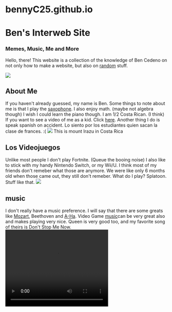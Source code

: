 # bennyC25.github.io
<!DOCTYPE html>
<html>
<style>
p {
   font-family: 'Arial", 'sans-serif';
   text-align: center  
}

p2 {
    font-family: 'Arial", 'sans-serif';
    text-align: center
}

p3 {
    font-family: 'Arial", 'sans-serif';
    text-align: center
}

p4 {
    font-family: 'Arial", 'sans-serif';
    text-align: center
}

p5  {
    font-family: 'Arial", 'sans-serif';
    text-align: center
}

h1 { 
   font-family: Palatino, 'Palatino Linotype',serif;
	 font-size: 32px;
   text-align: center;
}

body {
    background-color: lightblue:
}

</style>
  <head>
    <title>BEN'S Interweb Site</title>
    <meta charset="utf-8"/>
  </head>
  <body>
    <h1>Ben's Interweb Site</h1>
    <h3>Memes, Music, Me and More</h3>
    <p>Hello, there! This website is a collection of the knowledge of Ben Cedeno on not only how to make a website, but also on <a href="https://www.bing.com/images/search?view=detailV2&id=BD63D09C5C45BA3ED8D91F5ABE543014B55C98E1&thid=OIP.ADiR8wE12gZafPQsGYUOXAHaEJ&mediaurl=https%3A%2F%2Fmedia.giphy.com%2Fmedia%2FX1tTJzw2LMyIw%2Fgiphy.gif&exph=280&expw=500&q=random+gif&selectedindex=1&ajaxhist=0&vt=0&eim=1,2,6">random</a> stuff.</p>
    <img src="https://www.bing.com/images/searchview=detailV2&id=D5EB1B879F17441AA91B35B6FAE6855FE90F1690&thid=OIP.T9VfRyyURFkKiLVTPP2RogHaHa&mediaurl=http%3A%2F%2Fd2trtkcohkrm90.cloudfront.net%2Fimages%2Femoji%2Fapple%2Fios-10%2F256%2Fwaving-hand.png&exph=256&expw=256&q=hi+hand+emoji&selectedindex=2&ajaxhist=0&vt=0&eim=1,2,6">                             
    <h2>About Me</h2>
    <p2>If you haven't already guessed, my name is Ben. Some things to note about me is that I play the <a href="https://www.bing.com/videos/search?q=epic+sax+guy+gandolf+10+hours&view=detail&mid=C8A239F8AD3FC6673768C8A239F8AD3FC6673768&FORM=VIRE">saxophone</a>. I also enjoy math. (maybe not algebra though) I wish I could learn the <a hraf="https://www.youtube.com/watch?v=hwkmH0AI6es">piano</a> though. I am 1/2 Costa Rican. (I think) If you want to see a video of me as a kid. Click <a href="https://www.bing.com/videos/search?q=it%27s+an+avocado+thanks&view=detail&mid=0721CDB6459F1F21789F0721CDB6459F1F21789F&FORM=VIRE">here</a>. Another thing I do is speak spanish on accident. Lo siento por los estudiantes quien sacan la clase de frances. :(</p2>
    <img src="https://www.bing.com/images/search?view=detailV2&id=955695C38B5F315034677B886BE84E0516B11C20&thid=OIP.8VN3LX7PzYYcnyfw3_iJKwHaGJ&mediaurl=http%3A%2F%2Fdofbill.com%2Fwp-content%2Fuploads%2F2016%2F06%2FIrazu-03.jpg&exph=283&expw=341&q=Mount+Irasu+costa+rica&selectedindex=2&ajaxhist=0&vt=0&eim=1,2,6">
    <p3>This is mount Irazu in Costa Rica</p3>
    <h2>Los Videojuegos</h2>
    <p4>Unlike most people I don't play Fortnite. (Queue the booing noise) I also like to stick with my handy Nintendo Switch, or my Wii/U. I think most of my friends don't remeber what those are anymore. We were like only 6 months old when those came out, they still don't remeber. What do I play? Splatoon. Stuff like that.</p4>
    <img src="https://www.bing.com/images/search?view=detailV2&id=2FDD323A16AEA5880004E2303F261B60AD58803F&thid=OIP.0k2OaV_24mdv1MEcBwTZBAHaFm&mediaurl=http%3A%2F%2Fl2.yimg.com%2Fny%2Fapi%2Fres%2F1.2%2Ff8VRlH6KhWrU7jhxDBSWNg--%2FYXBwaWQ9aGlnaGxhbmRlcjtzbT0xO3c9NzQ0O2g9NTYz%2Fhttp%3A%2F%2Fmedia.zenfs.com%2Fen%2Fhomerun%2Ffeed_manager_auto_publish_494%2F5f8269abb651cb6ee491bc6a36d62ba3&exph=563&expw=744&q=Nintendo+Switch+SYmbol&selectedindex=1&ajaxhist=0&vt=0&eim=1,2,6">
    <h2>music</h2>
    <p5>I don't really have a music preference. I will say that there are some greats like <a href="https://www.youtube.com/watch?v=dQw4w9WgXcQ">Mozart</a>, Beethoven and <a href="https://www.bing.com/videos/search?q=mine+diamonds&qpvt=mine+diamonds&view=detail&mid=82CB9A426387CC6F821E82CB9A426387CC6F821E&&FORM=VRDGAR">A-Ha</a>. Video Game <a href="https://www.youtube.com/watch?v=ZcoqR9Bwx1Y">music</a>can be very great also and makes playing very nice. Queen is very good too, and my favorite song of theirs is Don't Stop Me Now.</p5>
    <video width="320" height="240" controls>
    <source src="https://www.youtube.com/watch?v=GSADxMocaHs" type="video/mp4">
    </video>
  
  
  
   </body>
</html>
